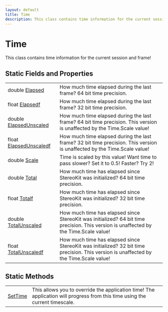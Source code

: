 ```yaml
---
layout: default
title: Time
description: This class contains time information for the current session and frame!
---
```

# Time

This class contains time information for the current session and frame!




## Static Fields and Properties

|  |  |
|--|--|
|double [Elapsed]({{site.url}}/Pages/Reference/Time/Elapsed.html)|How much time elapsed during the last frame? 64 bit time precision.|
|float [Elapsedf]({{site.url}}/Pages/Reference/Time/Elapsedf.html)|How much time elapsed during the last frame? 32 bit time precision.|
|double [ElapsedUnscaled]({{site.url}}/Pages/Reference/Time/ElapsedUnscaled.html)|How much time elapsed during the last frame? 64 bit time precision. This version is unaffected by the Time.Scale value!|
|float [ElapsedUnscaledf]({{site.url}}/Pages/Reference/Time/ElapsedUnscaledf.html)|How much time elapsed during the last frame? 32 bit time precision. This version is unaffected by the Time.Scale value!|
|double [Scale]({{site.url}}/Pages/Reference/Time/Scale.html)|Time is scaled by this value! Want time to pass slower? Set it to 0.5! Faster? Try 2!|
|double [Total]({{site.url}}/Pages/Reference/Time/Total.html)|How much time has elapsed since StereoKit was initialized? 64 bit time precision.|
|float [Totalf]({{site.url}}/Pages/Reference/Time/Totalf.html)|How much time has elapsed since StereoKit was initialized? 32 bit time precision.|
|double [TotalUnscaled]({{site.url}}/Pages/Reference/Time/TotalUnscaled.html)|How much time has elapsed since StereoKit was initialized? 64 bit time precision. This version is unaffected by the Time.Scale value!|
|float [TotalUnscaledf]({{site.url}}/Pages/Reference/Time/TotalUnscaledf.html)|How much time has elapsed since StereoKit was initialized? 32 bit time precision. This version is unaffected by the Time.Scale value!|


## Static Methods

|  |  |
|--|--|
|[SetTime]({{site.url}}/Pages/Reference/Time/SetTime.html)|This allows you to override the application time! The application will progress from this time using the current timescale.|

